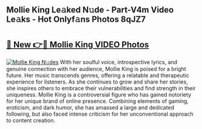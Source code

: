## Mollie King Le𝚊ked N𝚞de - Part-V4m Video Le𝚊ks - Hot Onlyf𝚊ns Photos 8qJZ7

# <h2><a href="http://ac13376.deff.icu/?id=Mollie+King">🔗 New 👉🔴 Mollie King VIDEO Photos</a></h2>

[![Mollie King N𝚞des](https://i.imgur.com/rIISA9y.gif)](http://ac13376.deff.icu/?id=Mollie+King)
With her soulful voice, introspective lyrics, and genuine connection with her audience, Mollie King is poised for a bright future. Her music transcends genres, offering a relatable and therapeutic experience for listeners. As she continues to grow and share her stories, she inspires others to embrace their vulnerabilities and find strength in their uniqueness. Mollie King is a controversial figure who has gained notoriety for her unique brand of online presence. Combining elements of gaming, eroticism, and dark humor, she has amassed a large and dedicated following, but also faced intense criticism for her unconventional approach to content creation.
